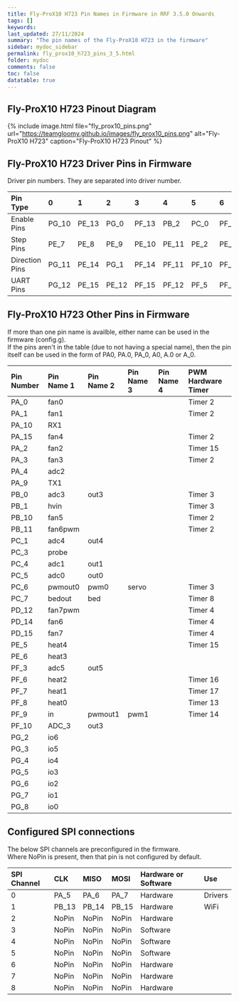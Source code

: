 ```yaml
---
title: Fly-ProX10 H723 Pin Names in Firmware in RRF 3.5.0 Onwards
tags: []
keywords: 
last_updated: 27/11/2024
summary: "The pin names of the Fly-ProX10 H723 in the firmware"
sidebar: mydoc_sidebar
permalink: fly_prox10_h723_pins_3_5.html
folder: mydoc
comments: false
toc: false
datatable: true
---
```


## Fly-ProX10 H723 Pinout Diagram

{% include image.html file="fly_prox10_pins.png" url="https://teamgloomy.github.io/images/fly_prox10_pins.png" alt="Fly-ProX10 H723" caption="Fly-ProX10 H723 Pinout" %}

## Fly-ProX10 H723 Driver Pins in Firmware

Driver pin numbers. They are separated into driver number.

<div class="datatable-begin"></div>

|Pin Type|0|1|2|3|4|5|6|7|8|9|
| :------------- |:-------------|:-------------|:-------------|:-------------|:-------------|:-------------|:-------------|:-------------|:-------------|:-------------|
|Enable Pins|PG_10|PE_13|PG_0|PF_13|PB_2|PC_0|PF_4|PF_0|PC_13|PG_15|
|Step Pins|PE_7|PE_8|PE_9|PE_10|PE_11|PE_2|PE_3|PE_4|PE_1|PE_0|
|Direction Pins|PG_11|PE_14|PG_1|PF_14|PF_11|PF_10|PF_2|PC_15|PB_7|PG_14|
|UART Pins|PG_12|PE_15|PE_12|PF_15|PF_12|PF_5|PF_1|PC_14|PB_6|PG_13|

<div class="datatable-end"></div>

## Fly-ProX10 H723 Other Pins in Firmware

If more than one pin name is availble, either name can be used in the firmware (config.g).  
If the pins aren't in the table (due to not having a special name), then the pin itself can be used in the form of PA0, PA.0, PA_0, A0, A.0 or A_0.  

<div class="datatable-begin"></div>

|Pin Number|Pin Name 1|Pin Name 2|Pin Name 3|Pin Name 4|PWM Hardware Timer|
| :------------- |:-------------|:-------------|:-------------|:-------------|:-------------|
|PA_0|fan0||||Timer 2|
|PA_1|fan1||||Timer 2|
|PA_10|RX1|||||
|PA_15|fan4||||Timer 2|
|PA_2|fan2||||Timer 15|
|PA_3|fan3||||Timer 2|
|PA_4|adc2|||||
|PA_9|TX1|||||
|PB_0|adc3|out3|||Timer 3|
|PB_1|hvin||||Timer 3|
|PB_10|fan5||||Timer 2|
|PB_11|fan6pwm||||Timer 2|
|PC_1|adc4|out4||||
|PC_3|probe|||||
|PC_4|adc1|out1||||
|PC_5|adc0|out0||||
|PC_6|pwmout0|pwm0|servo||Timer 3|
|PC_7|bedout|bed|||Timer 8|
|PD_12|fan7pwm||||Timer 4|
|PD_14|fan6||||Timer 4|
|PD_15|fan7||||Timer 4|
|PE_5|heat4||||Timer 15|
|PE_6|heat3|||||
|PF_3|adc5|out5||||
|PF_6|heat2||||Timer 16|
|PF_7|heat1||||Timer 17|
|PF_8|heat0||||Timer 13|
|PF_9|in|pwmout1|pwm1||Timer 14|
|PF_10|ADC_3|out3||||
|PG_2|io6|||||
|PG_3|io5|||||
|PG_4|io4|||||
|PG_5|io3|||||
|PG_6|io2|||||
|PG_7|io1|||||
|PG_8|io0|||||

<div class="datatable-end"></div>

## Configured SPI connections

The below SPI channels are preconfigured in the firmware.  
Where NoPin is present, then that pin is not configured by default.  

<div class="datatable-begin"></div>

|SPI Channel| CLK | MISO | MOSI | Hardware or Software | Use |
| :------------- |:-------------|:-------------|:-------------|:-------------|:-------------|
|0|PA_5|PA_6|PA_7|Hardware|Drivers|
|1|PB_13|PB_14|PB_15|Hardware|WiFi|
|2|NoPin|NoPin|NoPin|Hardware||
|3|NoPin|NoPin|NoPin|Software||
|4|NoPin|NoPin|NoPin|Software||
|5|NoPin|NoPin|NoPin|Software||
|6|NoPin|NoPin|NoPin|Hardware||
|7|NoPin|NoPin|NoPin|Hardware||
|8|NoPin|NoPin|NoPin|Hardware||

<div class="datatable-end"></div>
